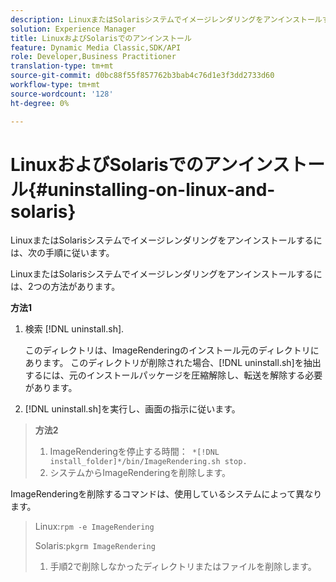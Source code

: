 ```yaml
---
description: LinuxまたはSolarisシステムでイメージレンダリングをアンインストールするには、次の手順に従います。
solution: Experience Manager
title: LinuxおよびSolarisでのアンインストール
feature: Dynamic Media Classic,SDK/API
role: Developer,Business Practitioner
translation-type: tm+mt
source-git-commit: d0bc88f55f857762b3bab4c76d1e3f3dd2733d60
workflow-type: tm+mt
source-wordcount: '128'
ht-degree: 0%

---
```



# LinuxおよびSolarisでのアンインストール{#uninstalling-on-linux-and-solaris}

LinuxまたはSolarisシステムでイメージレンダリングをアンインストールするには、次の手順に従います。

LinuxまたはSolarisシステムでイメージレンダリングをアンインストールするには、2つの方法があります。

**方法1**

1. 検索 [!DNL uninstall.sh].

   このディレクトリは、ImageRenderingのインストール元のディレクトリにあります。 このディレクトリが削除された場合、[!DNL uninstall.sh]を抽出するには、元のインストールパッケージを圧縮解除し、転送を解除する必要があります。
1. [!DNL uninstall.sh]を実行し、画面の指示に従います。

>**方法2**
>
>1. ImageRenderingを停止する時間：` *[!DNL install_folder]*/bin/ImageRendering.sh stop.`
>1. システムからImageRenderingを削除します。

>
>   
ImageRenderingを削除するコマンドは、使用しているシステムによって異なります。
>
>   Linux:`rpm -e ImageRendering`
>
>   Solaris:`pkgrm ImageRendering`
>
>1. 手順2で削除しなかったディレクトリまたはファイルを削除します。

>



